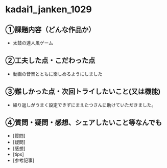 # kadai1_janken_1029

## ①課題内容（どんな作品か）
- 太鼓の達人風ゲーム

## ②工夫した点・こだわった点
- 動画の音楽とともに楽しめるようにしました

## ③難しかった点・次回トライしたいこと(又は機能)
- 繰り返しがうまく設定できずにまえたつさんに助けていただきました。

## ④質問・疑問・感想、シェアしたいこと等なんでも
- [質問]
- [疑問]
- [感想]
- [tips]
- [参考記事]